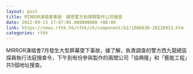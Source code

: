 ```yaml
---
layout: post
title: MIRROR演唱會事故　據悉警方到兩間製作公司搜查
date: 2022-09-13 17:07:05.000000000 +08:00
link: https://news.rthk.hk/rthk/ch/component/k2/1666636-20220913.htm
categories: rthk
---
```


MIRROR演唱會7月發生大型屏幕墜下事故，據了解，負責調查的警方西九龍總區探員執行法庭搜查令，下午到有份參與製作的兩間公司「協興隆」和「藝能工程」共5個地址搜查。
